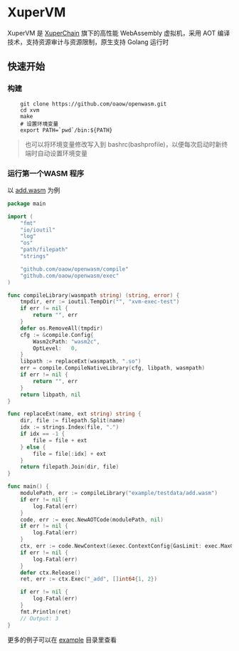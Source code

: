 # XuperVM

XuperVM 是 [XuperChain](https://xuper.baidu.com/n/ps/opensource) 旗下的高性能 WebAssembly 虚拟机，采用 AOT 编译技术，支持资源审计与资源限制，原生支持 Golang 运行时

## 快速开始
### 构建
```shell script
    git clone https://github.com/oaow/openwasm.git
    cd xvm 
    make
    # 设置环境变量
    export PATH=`pwd`/bin:${PATH}
```

> 也可以将环境变量修改写入到 bashrc(bashprofile)，以便每次启动时新终端时自动设置环境变量


### 运行第一个WASM 程序

以 [add.wasm](example/testdata/add.wasm) 为例

```go
package main

import (
	"fmt"
	"io/ioutil"
	"log"
	"os"
	"path/filepath"
	"strings"

	"github.com/oaow/openwasm/compile"
	"github.com/oaow/openwasm/exec"
)

func compileLibrary(wasmpath string) (string, error) {
	tmpdir, err := ioutil.TempDir("", "xvm-exec-test")
	if err != nil {
		return "", err
	}
	defer os.RemoveAll(tmpdir)
	cfg := &compile.Config{
		Wasm2cPath: "wasm2c",
		OptLevel:   0,
	}
	libpath := replaceExt(wasmpath, ".so")
	err = compile.CompileNativeLibrary(cfg, libpath, wasmpath)
	if err != nil {
		return "", err
	}
	return libpath, nil
}

func replaceExt(name, ext string) string {
	dir, file := filepath.Split(name)
	idx := strings.Index(file, ".")
	if idx == -1 {
		file = file + ext
	} else {
		file = file[:idx] + ext
	}
	return filepath.Join(dir, file)
}

func main() {
	modulePath, err := compileLibrary("example/testdata/add.wasm")
	if err != nil {
		log.Fatal(err)
	}
	code, err := exec.NewAOTCode(modulePath, nil)
	if err != nil {
		log.Fatal(err)
	}
	ctx, err := code.NewContext(&exec.ContextConfig{GasLimit: exec.MaxGasLimit})
	if err != nil {
		log.Fatal(err)
	}
	defer ctx.Release()
	ret, err := ctx.Exec("_add", []int64{1, 2})

	if err != nil {
		log.Fatal(err)
	}
	fmt.Println(ret)
	// Output: 3
}
```


更多的例子可以在 [example](example) 目录里查看

